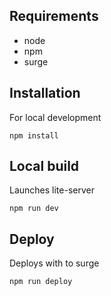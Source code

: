## Requirements
- node
- npm
- surge

## Installation
For local development

`npm install`

## Local build
Launches lite-server

`npm run dev`

## Deploy
Deploys with to surge

`npm run deploy`